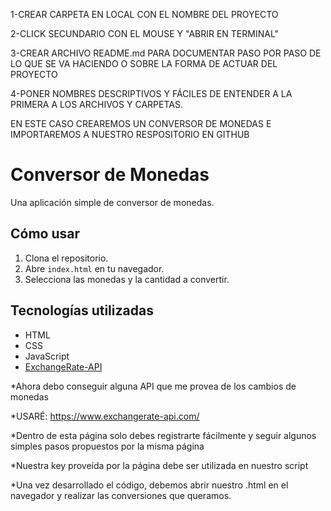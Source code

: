 1-CREAR CARPETA EN LOCAL CON EL NOMBRE DEL PROYECTO

2-CLICK SECUNDARIO CON EL MOUSE Y "ABRIR EN TERMINAL"

3-CREAR ARCHIVO README.md PARA DOCUMENTAR PASO POR PASO DE LO QUE SE VA HACIENDO O SOBRE LA FORMA DE ACTUAR DEL PROYECTO

4-PONER NOMBRES DESCRIPTIVOS Y FÁCILES DE ENTENDER A LA PRIMERA A LOS ARCHIVOS Y CARPETAS.


EN ESTE CASO CREAREMOS UN CONVERSOR DE MONEDAS E IMPORTAREMOS A NUESTRO RESPOSITORIO EN GITHUB

# Conversor de Monedas

Una aplicación simple de conversor de monedas.

## Cómo usar

1. Clona el repositorio.
2. Abre `index.html` en tu navegador.
3. Selecciona las monedas y la cantidad a convertir.

## Tecnologías utilizadas

- HTML
- CSS
- JavaScript
- [ExchangeRate-API](https://www.exchangerate-api.com/)

*Ahora debo conseguir alguna API que me provea de los cambios de monedas

*USARÉ: https://www.exchangerate-api.com/

*Dentro de esta página solo debes registrarte fácilmente y seguir algunos simples pasos propuestos por la misma página

*Nuestra key proveída por la página debe ser utilizada en nuestro script

*Una vez desarrollado el código, debemos abrir nuestro .html en el navegador y realizar las conversiones que queramos.




